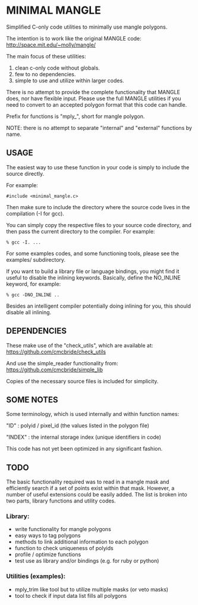 MINIMAL MANGLE
==============
Simplified C-only code utilities to minimally use mangle polygons.

The intention is to work like the original MANGLE code:
http://space.mit.edu/~molly/mangle/

The main focus of these utilities:
 1. clean c-only code without globals.
 2. few to no dependencies.
 3. simple to use and utilize within larger codes.

There is no attempt to provide the complete functionality that MANGLE
does, nor have flexible input.  Please use the full MANGLE utilities if
you need to convert to an accepted polygon format that this code can
handle.

Prefix for functions is "mply_", short for mangle polygon.

NOTE: there is no attempt to separate "internal" and "external" functions
by name.


USAGE
-----
The easiest way to use these function in your code is simply to include
the source directly.

For example:

    #include <minimal_mangle.c>


Then make sure to include the directory where the source code lives in
the compilation (-I for gcc).

You can simply copy the respective files to your source code directory, and
then pass the current directory to the compiler.  For example:

    % gcc -I. ...

For some examples codes, and some functioning tools, please see the
examples/ subdirectory.

If you want to build a library file or language bindings, you might find
it useful to disable the inlining keywords.  Basically, define the
NO_INLINE keyword, for example:

    % gcc -DNO_INLINE ..

Besides an intelligent compiler potentially doing inlining for you, this
should disable all inlining.


DEPENDENCIES
------------
These make use of the "check_utils", which are available
at:
    https://github.com/cmcbride/check_utils

And use the simple_reader functionality from:
    https://github.com/cmcbride/simple_lib

Copies of the necessary source files is included for simplicity.


SOME NOTES
----------
Some terminology, which is used internally and within function names:

 "ID" : polyid / pixel_id (the values listed in the polygon file)

 "INDEX" : the internal storage index (unique identifiers in code)

This code has not yet been optimized in any significant fashion.


TODO
----
The basic functionality required was to read in a mangle mask and
efficiently search if a set of points exist within that mask. However,
a number of useful extensions could be easily added. The list is broken
into two parts, library functions and utility codes.

### Library:
 * write functionality for mangle polygons
 * easy ways to tag polygons
 * methods to link additional information to each polygon
 * function to check uniqueness of polyids
 * profile / optimize functions
 * test use as library and/or bindings (e.g. for ruby or python)

### Utilities (examples):
 * mply_trim like tool but to utilize multiple masks (or veto masks)
 * tool to check if input data list fills all polygons
